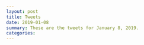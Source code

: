 ```yaml
---
layout: post
title: Tweets
date: 2019-01-08
summary: These are the tweets for January 8, 2019.
categories:
---
```


